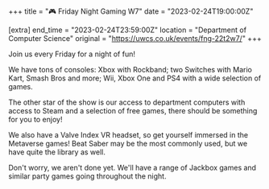 +++
title = "🎮 Friday Night Gaming W7"
date = "2023-02-24T19:00:00Z"

[extra]
end_time = "2023-02-24T23:59:00Z"
location = "Department of Computer Science"
original = "https://uwcs.co.uk/events/fng-22t2w7/"
+++

Join us every Friday for a night of fun!

We have tons of consoles: Xbox with Rockband; two Switches with Mario Kart, Smash Bros and more; Wii, Xbox One and PS4 with a wide selection of games.

The other star of the show is our access to department computers with access to Steam and a selection of free games, there should be something for you to enjoy!

We also have a Valve Index VR headset, so get yourself immersed in the Metaverse games! Beat Saber may be the most commonly used, but we have quite the library as well.

Don't worry, we aren't done yet. We'll have a range of Jackbox games and similar party games going throughout the night.
